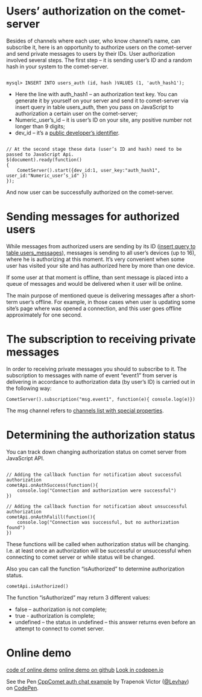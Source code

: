 
# Users’ authorization on the comet-server

Besides of channels where each user, who know channel’s name, can subscribe it, here is an opportunity to authorize users on the comet-server and send private messages to users by their IDs.  User authorization involved several steps. The first step – it is sending user’s ID and a random hash in your system to the comet-server.


```

mysql> INSERT INTO users_auth (id, hash )VALUES (1, 'auth_hash1');

```

  * Here the line with auth_hash1 – an authorization text key. You can generate it by yourself on your server and send it to comet-server via insert query in table users_auth, then you pass on JavaScript to authorization a certain user on the comet-server;
  * Numeric_user’s_id – it is user’s ID on your site, any positive number not longer than 9 digits;
  * dev_id – it’s a [public developer’s identifier](/API/Connection%20settings.md).

```

// At the second stage these data (user’s ID and hash) need to be passed to JavaScript Api.
$(document).ready(function()
{
    CometServer().start({dev_id:1, user_key:"auth_hash1", user_id:"Numeric_user’s_id" })
});

```

And now user can be successfully authorized on the comet-server.

# Sending messages for authorized users

While messages from authorized users are sending by its ID ([insert query to table users_messages](/API/CometQL/CometQL%20API.md)), messages is sending to all user’s devices (up to 16), where he is authorizing at this moment. It’s very convenient when some user has visited your site and has authorized here by more than one device.
  
If some user at that moment is offline, than sent message is placed into a queue of messages and would be delivered when it user will be online.

The main purpose of mentioned queue is delivering messages after a short-term user’s offline. For example, in those cases when user is updating some site’s page where was opened a connection, and this user goes offline approximately for one second.

# The subscription to receiving private messages
In order to receiving private messages you should to subscribe to it. The subscription to messages with name of event “event1” from server is delivering in accordance to authorization data (by user’s ID) is carried out in the following way:

```
CometServer().subscription("msg.event1", function(e){ console.log(e)})
```


The msg channel refers to [channels list with special properties](/API/Reserved%20channel%20names.md).

# Determining the authorization status

You can track down changing authorization status on comet server from JavaScript API.

```

// Adding the callback function for notification about successful authorization
cometApi.onAuthSuccess(function(){
    console.log("Connection and authorization were successful")
})

// Adding the callback function for notification about unsuccessful authorization
cometApi.onAuthFalill(function(){
    console.log("Connection was successful, but no authorization found")
})

```

These functions will be called when authorization status will be changing. I.e. at least once an authorization will be successful or unsuccessful when connecting to comet server or while status will be changed. 

Also you can call the function “isAuthorized” to determine authorization status.

```
cometApi.isAuthorized()
```

The function “isAuthorized” may return 3 different values: 
  * false – authorization is not complete;
  * true - authorization is complete;
  * undefined – the status in undefined – this answer returns even before an attempt to connect to comet server.

# Online demo

[code of online demo](https://github.com/CppComet/auth-example) [online demo on github](https://cppcomet.github.io/auth-example/index.html) [Look in codepen.io](https://codepen.io/Levhav/pen/XaWLra)

<html>
See the Pen <a href='https://codepen.io/Levhav/pen/XaWLra/'>CppComet auth chat example</a> by Trapenok Victor (<a href='https://codepen.io/Levhav'>@Levhav</a>) on <a href='https://codepen.io'>CodePen</a>.

</html>
